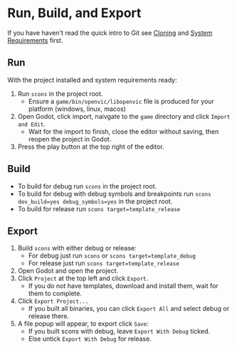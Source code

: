 # Run, Build, and Export

If you have haven't read the quick intro to Git see [Cloning](cloning.md) and [System Requirements](system-requirements.md) first.

## Run

With the project installed and system requirements ready:

1. Run `scons` in the project root.
    * Ensure a `game/bin/openvic/libopenvic` file is produced for your platform (windows, linux, macos)
2. Open Godot, click import, naivgate to the `game` directory and click `Import and Edit`.
    * Wait for the import to finish, close the editor without saving, then reopen the project in Godot.
3. Press the play button at the top right of the editor.

## Build
* To build for debug run `scons` in the project root.
* To build for debug with debug symbols and breakpoints run `scons dev_build=yes debug_symbols=yes` in the project root.
* To build for release run `scons target=template_release`

## Export
1. Build `scons` with either debug or release:
    * For debug just run `scons` or `scons target=template_debug`
    * For release just run `scons target=template_release`
2. Open Godot and open the project.
3. Click `Project` at the top left and click `Export`.
    * If you do not have templates, download and install them, wait for them to complete.
4. Click `Export Project...`
    * If you built all binaries, you can click `Export All` and select debug or release there.
5. A file popup will appear, to export click `Save`:
    * If you built scons with debug, leave `Export With Debug` ticked.
    * Else untick `Export With Debug` for release.